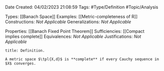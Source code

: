 <div class="topSpace"></div>

Date Created: 04/02/2023 21:08:59
Tags: #Type/Definition #Topic/Analysis

Types: [[Banach Space]]
Examples: [[Metric-completeness of R]]
Constructions: <i>Not Applicable</i>
Generalizations: <i>Not Applicable</i>

Properties: [[Banach Fixed Point Theorem]]
Sufficiencies: [[Compact implies complete]]
Equivalences: <i>Not Applicable</i>
Justifications: <i>Not Applicable</i>

``` ad-Definition
title: Definition.

A metric space $\tpl{X,d}$ is **complete** if every Cauchy sequence in $X$ converges.

```
